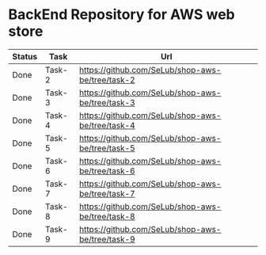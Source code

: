 # BackEnd Repository for AWS web store

| Status | Task   | Url                                              |
| ------ | ------ | ------------------------------------------------ |
| Done   | Task-2 | https://github.com/SeLub/shop-aws-be/tree/task-2 |
| Done   | Task-3 | https://github.com/SeLub/shop-aws-be/tree/task-3 |
| Done   | Task-4 | https://github.com/SeLub/shop-aws-be/tree/task-4 |
| Done   | Task-5 | https://github.com/SeLub/shop-aws-be/tree/task-5 |
| Done   | Task-6 | https://github.com/SeLub/shop-aws-be/tree/task-6 |
| Done   | Task-7 | https://github.com/SeLub/shop-aws-be/tree/task-7 |
| Done   | Task-8 | https://github.com/SeLub/shop-aws-be/tree/task-8 |
| Done   | Task-9 | https://github.com/SeLub/shop-aws-be/tree/task-9 |
